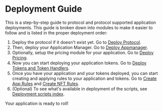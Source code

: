 # Deployment Guide

This is a step-by-step guide to protocol and protocol supported application deployments. This guide is broken down into modules to make it easier to follow and is listed in the proper deployment order:

1. Deploy the protocol if it doesn't exist yet. Go to [Deploy Protocol](DEPLOY-PROTOCOL.md).
2. Then, deploy your Application Manager. Go to [Deploy Appmanager](DEPLOY-APPMANAGER.md).
3. Optionally, setup the pricing module for your application. Go to [Deploy Pricing](DEPLOY-PRICING.md).
4. Now you can start deploying your application tokens. Go to [Deploy Tokens and Token Handlers](./DEPLOY-TOKENS-AND-TOKEN-HANDLERS.md).
5. Once you have your application and your tokens deployed, you can start creating and applying rules to your application and tokens. Go to [Create App Rules](../rules/CREATE-APP-RULES.md) and [Create NFT Rules](CREATE-NFT-RULES.md).
6. (Optional) To see what's available in deployment of the scripts, see [Deployment scripts index](./DEPLOYMENT-SCRIPTS.md).

Your application is ready to roll!